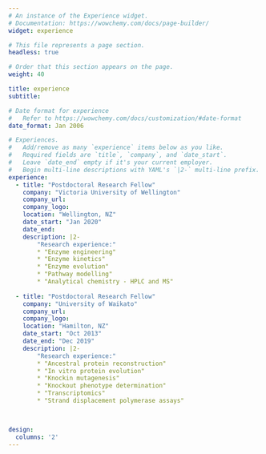 ```yaml
---
# An instance of the Experience widget.
# Documentation: https://wowchemy.com/docs/page-builder/
widget: experience

# This file represents a page section.
headless: true

# Order that this section appears on the page.
weight: 40

title: experience
subtitle:

# Date format for experience
#   Refer to https://wowchemy.com/docs/customization/#date-format
date_format: Jan 2006

# Experiences.
#   Add/remove as many `experience` items below as you like.
#   Required fields are `title`, `company`, and `date_start`.
#   Leave `date_end` empty if it's your current employer.
#   Begin multi-line descriptions with YAML's `|2-` multi-line prefix.
experience:
  - title: "Postdoctoral Research Fellow"
    company: "Victoria University of Wellington"
    company_url:
    company_logo: 
    location: "Wellington, NZ"
    date_start: "Jan 2020"
    date_end: 
    description: |2-
        "Research experience:"
        * "Enzyme engineering"
        * "Enzyme kinetics"
        * "Enzyme evolution"
        * "Pathway modelling"
        * "Analytical chemistry - HPLC and MS"
        
  - title: "Postdoctoral Research Fellow"
    company: "University of Waikato"
    company_url:
    company_logo: 
    location: "Hamilton, NZ"
    date_start: "Oct 2013"
    date_end: "Dec 2019"
    description: |2-
        "Research experience:"
        * "Ancestral protein reconstruction"
        * "In vitro protein evolution"
        * "Knockin mutagenesis"
        * "Knockout phenotype determination"
        * "Transcriptomics"
        * "Strand displacement polymerase assays"

    

design:
  columns: '2'
---
```

